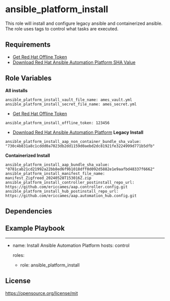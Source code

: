 ansible_platform_install
=========

This role will install and configure legacy ansible and containerized ansible.  The role uses tags to control what tasks are executed.

Requirements
------------
- [Get Red Hat Offline Token](https://access.redhat.com/management/api "Red Hat Offline Token")
- [Download Red Hat Ansible Automation Platform SHA Value](https://access.redhat.com/downloads/content/480/ver=2.4/rhel---9/2.4/x86_64/product-software "Download Red Hat Ansible Automation Platform")

Role Variables
--------------
**All installs**
```
ansible_platform_install_vault_file_name: ames_vault.yml
ansible_platform_install_secret_file_name: ames_secret.yml
```
- [Get Red Hat Offline Token](https://access.redhat.com/management/api "Red Hat Offline Token")
```
ansible_platform_install_offline_token: 123456
```
- [Download Red Hat Ansible Automation Platform](https://access.redhat.com/downloads/content/480/ver=2.4/rhel---9/2.4/x86_64/product-software "Download Red Hat Ansible Automation Platform")
**Legacy Install**
```
ansible_platform_install_aap_non_container_bundle_sha_value: "730c4b831a8c1cddd0a7023db2dd1159d0aebd2dc81921fe3224999d771b5dfb"
```
**Containerized Install**
```
ansible_platform_install_aap_bundle_sha_value: "0781cab21cd21992a22bb8ed6f9b1018dff0d092d5882e1e9aafbd48337f6662"
ansible_platform_install_manifest_file_name: manifest_Zigfreed_20240528T153016Z.zip
ansible_platform_install_controller_postinstall_repo_url: https://github.com/ericcames/aap.controller.config.git
ansible_platform_install_hub_postinstall_repo_url: https://github.com/ericcames/aap.automation_hub.config.git
```

Dependencies
------------

Example Playbook
----------------

---
- name: Install Ansible Automation Platform
  hosts: control

  roles:
    - role: ansible_platform_install

License
-------

https://opensource.org/license/mit
